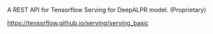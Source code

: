 A REST API for Tensorflow Serving for DeepALPR model. (Proprietary)

https://tensorflow.github.io/serving/serving_basic
